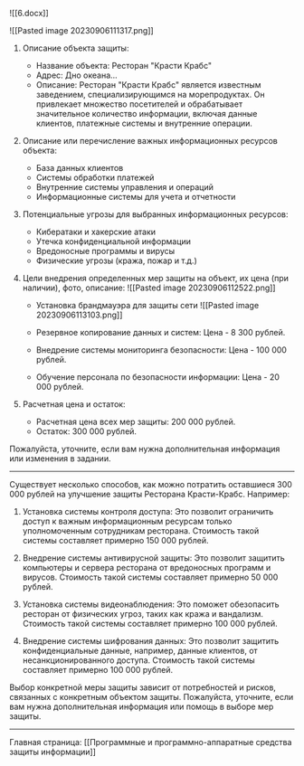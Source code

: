 
![[6.docx]]

![[Pasted image 20230906111317.png]]

1. Описание объекта защиты:
   - Название объекта: Ресторан "Красти Крабс"
   - Адрес: Дно океана...
   - Описание: Ресторан "Красти Крабс" является известным заведением, специализирующимся на морепродуктах. Он привлекает множество посетителей и обрабатывает значительное количество информации, включая данные клиентов, платежные системы и внутренние операции.

2. Описание или перечисление важных информационных ресурсов объекта:
   - База данных клиентов
   - Системы обработки платежей
   - Внутренние системы управления и операций
   - Информационные системы для учета и отчетности

3. Потенциальные угрозы для выбранных информационных ресурсов:
   - Кибератаки и хакерские атаки
   - Утечка конфиденциальной информации
   - Вредоносные программы и вирусы
   - Физические угрозы (кража, пожар и т.д.)

4. Цели внедрения определенных мер защиты на объект, их цена (при наличии), фото, описание:
![[Pasted image 20230906112522.png]]
   - Установка брандмауэра для защиты сети
![[Pasted image 20230906113103.png]]
   - Резервное копирование данных и систем: Цена - 8 300 рублей.

   - Внедрение системы мониторинга безопасности: Цена - 100 000 рублей.

   - Обучение персонала по безопасности информации: Цена - 20 000 рублей.

5. Расчетная цена и остаток:
   - Расчетная цена всех мер защиты: 200 000 рублей.
   - Остаток: 300 000 рублей.

Пожалуйста, уточните, если вам нужна дополнительная информация или изменения в задании.

-----

Существует несколько способов, как можно потратить оставшиеся 300 000 рублей на улучшение защиты Ресторана Красти-Крабс. Например:

1. Установка системы контроля доступа: Это позволит ограничить доступ к важным информационным ресурсам только уполномоченным сотрудникам ресторана. Стоимость такой системы составляет примерно 150 000 рублей.

2. Внедрение системы антивирусной защиты: Это позволит защитить компьютеры и сервера ресторана от вредоносных программ и вирусов. Стоимость такой системы составляет примерно 50 000 рублей.

3. Установка системы видеонаблюдения: Это поможет обезопасить ресторан от физических угроз, таких как кража и вандализм. Стоимость такой системы составляет примерно 100 000 рублей.

4. Внедрение системы шифрования данных: Это позволит защитить конфиденциальные данные, например, данные клиентов, от несанкционированного доступа. Стоимость такой системы составляет примерно 100 000 рублей.

Выбор конкретной меры защиты зависит от потребностей и рисков, связанных с конкретным объектом защиты. Пожалуйста, уточните, если вам нужна дополнительная информация или помощь в выборе мер защиты.

-----
Главная страница:
[[Программные и программно-аппаратные средства защиты информации]]

